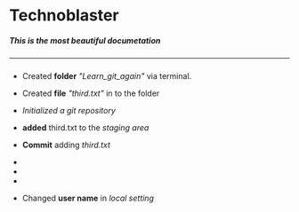 # Technoblaster

##### This is the most beautiful documetation
---
### 
- Created **folder** *"Learn_git_again"* via terminal.

- Created **file** *"third.txt"* in to the folder

- *Initialized a git repository*

- **added** third.txt to the *staging area*

- **Commit** adding *third.txt*

-

-

-

- Changed **user name** in *local setting*